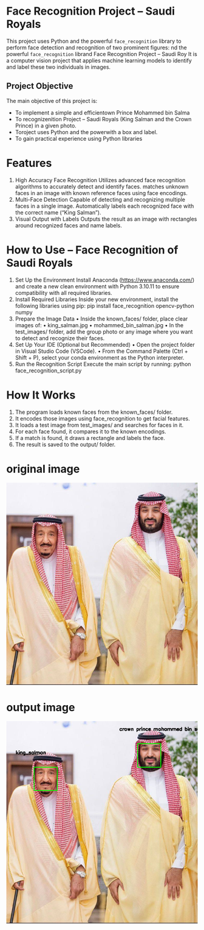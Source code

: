 #  Face Recognition Project – Saudi Royals 
This project uses Python and the powerful `face_recognition` library to perform face detection and recognition of two prominent figures:  nd the powerful `face_recognition` librand Face Recognition Project – Saudi Roy
It is a computer vision project that applies machine learning models to identify and label these two individuals in images.  

##  Project Objective
The main objective of this project is:
- To implement a simple and efficientown Prince Mohammed bin Salma
- To recognizenition Project – Saudi Royals (King Salman and the Crown Prince) in a given photo.
- Toroject uses Python and the powerwith a box and label.
- To gain practical experience using Python libraries
  
#  Features
 1. High Accuracy Face Recognition
  Utilizes advanced face recognition algorithms to accurately detect and identify faces.
 matches unknown faces in an image with known reference faces using face encodings.
 2. Multi-Face Detection
 Capable of detecting and recognizing multiple faces in a single image.
 Automatically labels each recognized face with the correct name (“King Salman”).
3. Visual Output with Labels
  Outputs the result as an image with rectangles around recognized faces and name labels.

 # How to Use – Face Recognition of Saudi Royals 
 1. Set Up the Environment
Install Anaconda (https://www.anaconda.com/) and create a new clean environment with Python 3.10.11 to ensure compatibility with all required libraries.
 2. Install Required Libraries
Inside your new environment, install the following libraries using pip:
pip install face_recognition opencv-python numpy
 3. Prepare the Image Data
 • Inside the known_faces/ folder, place clear images of:
 • king_salman.jpg
 • mohammed_bin_salman.jpg
 • In the test_images/ folder, add the group photo or any image where you want to detect and recognize their faces.
 4. Set Up Your IDE (Optional but Recommended)
 • Open the project folder in Visual Studio Code (VSCode).
 • From the Command Palette (Ctrl + Shift + P), select your conda environment as the Python interpreter.
 5. Run the Recognition Script
Execute the main script by running:
python face_recognition_script.py

# How It Works
 1. The program loads known faces from the known_faces/ folder.
 2. It encodes those images using face_recognition to get facial features.
 3. It loads a test image from test_images/ and searches for faces in it.
 4. For each face found, it compares it to the known encodings.
 5. If a match is found, it draws a rectangle and labels the face.
 6. The result is saved to the output/ folder.

# original image

![test_images](test_images.jpg)

# output image 

![result](result.png)


